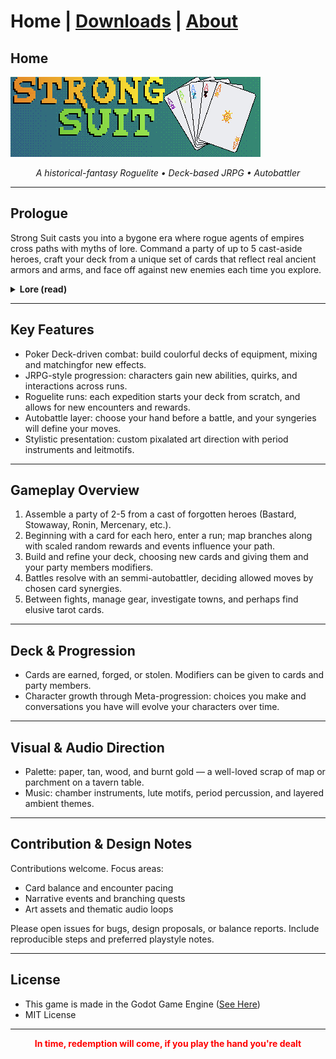 # **Home** | [Downloads](Downloads.md) | [About](AboutPage.md)

## Home

![Strong Suit Banner](Strong%20Suit%20Banner.png)
<p align="center"><em>A historical-fantasy Roguelite • Deck-based JRPG • Autobattler</em></p>

---

## Prologue

Strong Suit casts you into a bygone era where rogue agents of empires cross paths with myths of lore. Command a party of up to 5 cast-aside heroes, craft your deck from a unique set of cards that reflect real ancient armors and arms, and face off against new enemies each time you explore.

<details>
<summary><strong>Lore (read)</strong></summary>

Set in a 1500's archipelago where mythical creatures roam and the empires have abandoned. Each exepidition uncovers new equipment and modifiers to add to your deck, along with rare relics in the form of tarot cards that can drastically change all future runs.

</details>

---

## Key Features

- Poker Deck-driven combat: build coulorful decks of equipment, mixing and matchingfor new effects.
- JRPG-style progression: characters gain new abilities, quirks, and interactions across runs.
- Roguelite runs: each expedition starts your deck from scratch, and allows for new encounters and rewards.
- Autobattle layer: choose your hand before a battle, and your syngeries will define your moves.
- Stylistic presentation: custom pixalated art direction with period instruments and leitmotifs.

---

## Gameplay Overview

1. Assemble a party of 2-5 from a cast of forgotten heroes (Bastard, Stowaway, Ronin, Mercenary, etc.).
2. Beginning with a card for each hero, enter a run; map branches along with scaled random rewards and events influence your path.
3. Build and refine your deck, choosing new cards and giving them and your party members modifiers.
4. Battles resolve with an semmi-autobattler, deciding allowed moves by chosen card synergies.
5. Between fights, manage gear, investigate towns, and perhaps find elusive tarot cards.

---

## Deck & Progression

- Cards are earned, forged, or stolen. Modifiers can be given to cards and party members.
- Character growth through Meta-progression: choices you make and conversations you have will evolve your characters over time.

---

## Visual & Audio Direction

- Palette: paper, tan, wood, and burnt gold — a well-loved scrap of map or parchment on a tavern table.
- Music: chamber instruments, lute motifs, period percussion, and layered ambient themes.

---

## Contribution & Design Notes

Contributions welcome. Focus areas:

- Card balance and encounter pacing
- Narrative events and branching quests
- Art assets and thematic audio loops

Please open issues for bugs, design proposals, or balance reports. Include reproducible steps and preferred playstyle notes.

---

## License

- This game is made in the Godot Game Engine (<a href="https://godotengine.org/license/" alt="Link to godot's license page">See Here</a>)
- MIT License

---

<p align="center" style="color:Red"><Strong>In time, redemption will come, if you play the hand you're dealt</Strong></p>
